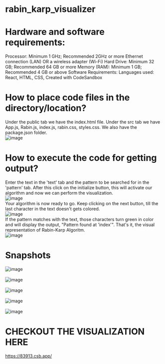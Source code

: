 # rabin_karp_visualizer
# Hardware and software requirements:
Processor: Minimum 1 GHz; Recommended 2GHz or more
Ethernet connection (LAN) OR a wireless adapter (Wi-Fi)
Hard Drive: Minimum 32 GB; Recommended 64 GB or more
Memory (RAM): Minimum 1 GB; Recommended 4 GB or above
Software Requirements:
Languages used: React, HTML, CSS, 
Created with CodeSandbox
# How to place code files in the directory/location?
Under the public tab we have the index.html file.
Under the src tab we have App.js, Rabin.js, index.js, rabin.css, styles.css. 
We also have the package.json folder.
<br>
![image](https://user-images.githubusercontent.com/80668473/146386972-98790eb4-5245-4e17-ab25-ba9a20b5ca0d.png)

# How to execute the code for getting output?
Enter the text in the 'text' tab and the pattern to be searched for in the 'pattern' tab. After this click on the initialize button, this will activate our algorithm and now we can perform the visualization.
<br> 
![image](https://user-images.githubusercontent.com/80668473/146392451-6d91dee5-8819-44f3-bc32-6f5c016ea62b.png)
<br>
Your algorithm is now ready to go. Keep clicking on the next button, till the last character in the text doesn't gets colored.
<br>
![image](https://user-images.githubusercontent.com/80668473/146396006-59d0e3e4-a84c-429f-b31e-055ea9fb47e1.png)
<br>
If the pattern matches with the text, those characters turn green in color and will display the output, "Pattern found at 'index'". That's it, the visual representation of Rabin-Karp Algoritm.
<br>
![image](https://user-images.githubusercontent.com/80668473/146396071-d85d67f6-eb97-4481-9955-010cf5deb4c1.png)
# Snapshots
![image](https://user-images.githubusercontent.com/80668473/146390824-a1e0f819-9d5f-4683-a7c8-e6461508e945.png)
<br><br>
![image](https://user-images.githubusercontent.com/80668473/146386183-e33730a0-e254-4d73-8672-b56852c5279e.png)
<br>
<br>
![image](https://user-images.githubusercontent.com/80668473/146388088-4beb26c6-06dc-4c82-93e5-8b0578e10268.png)
<br>
<br>
![image](https://user-images.githubusercontent.com/80668473/146390547-4f8d3650-01e1-47be-b180-6a6419cd4429.png)
<br><br>
![image](https://user-images.githubusercontent.com/80668473/146386758-dc63c977-1602-438a-ac5c-778b229fc3a6.png)
# CHECKOUT THE VISUALIZATION HERE
https://83913.csb.app/
